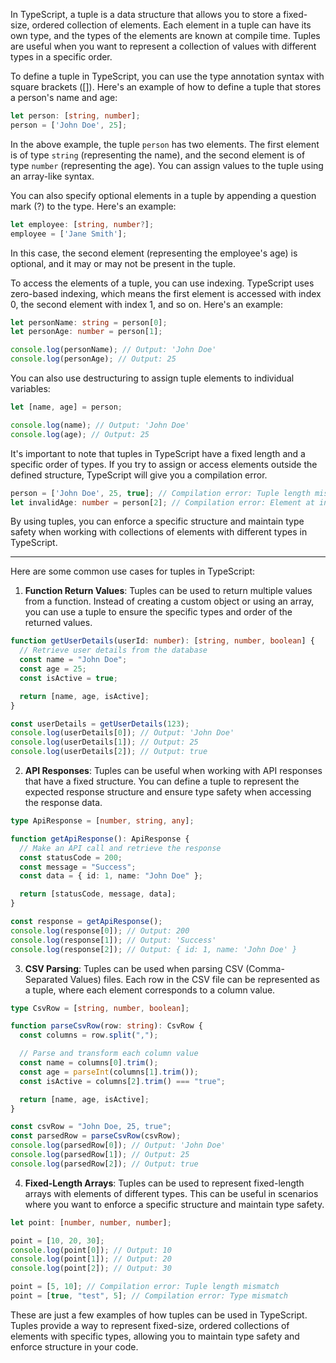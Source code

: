 In TypeScript, a tuple is a data structure that allows you to store a fixed-size, ordered collection of elements. Each element in a tuple can have its own type, and the types of the elements are known at compile time. Tuples are useful when you want to represent a collection of values with different types in a specific order.

To define a tuple in TypeScript, you can use the type annotation syntax with square brackets ([]). Here's an example of how to define a tuple that stores a person's name and age:

```typescript
let person: [string, number];
person = ['John Doe', 25];
```

In the above example, the tuple `person` has two elements. The first element is of type `string` (representing the name), and the second element is of type `number` (representing the age). You can assign values to the tuple using an array-like syntax.

You can also specify optional elements in a tuple by appending a question mark (?) to the type. Here's an example:

```typescript
let employee: [string, number?];
employee = ['Jane Smith'];
```

In this case, the second element (representing the employee's age) is optional, and it may or may not be present in the tuple.

To access the elements of a tuple, you can use indexing. TypeScript uses zero-based indexing, which means the first element is accessed with index 0, the second element with index 1, and so on. Here's an example:

```typescript
let personName: string = person[0];
let personAge: number = person[1];

console.log(personName); // Output: 'John Doe'
console.log(personAge); // Output: 25
```

You can also use destructuring to assign tuple elements to individual variables:

```typescript
let [name, age] = person;

console.log(name); // Output: 'John Doe'
console.log(age); // Output: 25
```

It's important to note that tuples in TypeScript have a fixed length and a specific order of types. If you try to assign or access elements outside the defined structure, TypeScript will give you a compilation error.

```typescript
person = ['John Doe', 25, true]; // Compilation error: Tuple length mismatch
let invalidAge: number = person[2]; // Compilation error: Element at index 2 does not exist
```

By using tuples, you can enforce a specific structure and maintain type safety when working with collections of elements with different types in TypeScript.

---

Here are some common use cases for tuples in TypeScript:

1. **Function Return Values**: Tuples can be used to return multiple values from a function. Instead of creating a custom object or using an array, you can use a tuple to ensure the specific types and order of the returned values.

```typescript
function getUserDetails(userId: number): [string, number, boolean] {
  // Retrieve user details from the database
  const name = "John Doe";
  const age = 25;
  const isActive = true;

  return [name, age, isActive];
}

const userDetails = getUserDetails(123);
console.log(userDetails[0]); // Output: 'John Doe'
console.log(userDetails[1]); // Output: 25
console.log(userDetails[2]); // Output: true
```

2. **API Responses**: Tuples can be useful when working with API responses that have a fixed structure. You can define a tuple to represent the expected response structure and ensure type safety when accessing the response data.

```typescript
type ApiResponse = [number, string, any];

function getApiResponse(): ApiResponse {
  // Make an API call and retrieve the response
  const statusCode = 200;
  const message = "Success";
  const data = { id: 1, name: "John Doe" };

  return [statusCode, message, data];
}

const response = getApiResponse();
console.log(response[0]); // Output: 200
console.log(response[1]); // Output: 'Success'
console.log(response[2]); // Output: { id: 1, name: 'John Doe' }
```

3. **CSV Parsing**: Tuples can be used when parsing CSV (Comma-Separated Values) files. Each row in the CSV file can be represented as a tuple, where each element corresponds to a column value.

```typescript
type CsvRow = [string, number, boolean];

function parseCsvRow(row: string): CsvRow {
  const columns = row.split(",");

  // Parse and transform each column value
  const name = columns[0].trim();
  const age = parseInt(columns[1].trim());
  const isActive = columns[2].trim() === "true";

  return [name, age, isActive];
}

const csvRow = "John Doe, 25, true";
const parsedRow = parseCsvRow(csvRow);
console.log(parsedRow[0]); // Output: 'John Doe'
console.log(parsedRow[1]); // Output: 25
console.log(parsedRow[2]); // Output: true
```

4. **Fixed-Length Arrays**: Tuples can be used to represent fixed-length arrays with elements of different types. This can be useful in scenarios where you want to enforce a specific structure and maintain type safety.

```typescript
let point: [number, number, number];

point = [10, 20, 30];
console.log(point[0]); // Output: 10
console.log(point[1]); // Output: 20
console.log(point[2]); // Output: 30

point = [5, 10]; // Compilation error: Tuple length mismatch
point = [true, "test", 5]; // Compilation error: Type mismatch
```

These are just a few examples of how tuples can be used in TypeScript. Tuples provide a way to represent fixed-size, ordered collections of elements with specific types, allowing you to maintain type safety and enforce structure in your code.